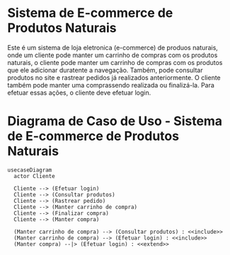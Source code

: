 # Sistema de E-commerce de Produtos Naturais
Este é um sistema de loja eletronica (e-commerce) de produos naturais, onde um cliente pode manter um carrinho de compras
 com os produtos naturais, o cliente pode manter um carrinho de compras com os produtos que ele adicionar duratente a navegação.
Também, pode consultar produtos no site e rastrear pedidos já realizados anteriormente. O cliente também pode manter uma comprassendo realizada ou finalizá-la.
 Para efetuar essas ações, o cliente deve efetuar login.

# Diagrama de Caso de Uso - Sistema de E-commerce de Produtos Naturais
```mermaid
usecaseDiagram
  actor Cliente

  Cliente --> (Efetuar login)
  Cliente --> (Consultar produtos)
  Cliente --> (Rastrear pedido)
  Cliente --> (Manter carrinho de compra)
  Cliente --> (Finalizar compra)
  Cliente --> (Manter compra)

  (Manter carrinho de compra) --> (Consultar produtos) : <<include>>
  (Manter carrinho de compra) --> (Efetuar login) : <<include>>
  (Manter compra) --|> (Efetuar login) : <<extend>>
```
